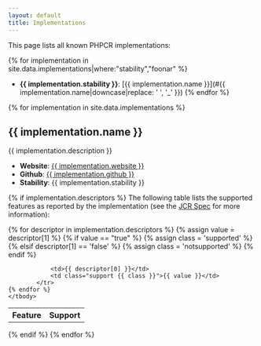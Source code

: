 ```yaml
---
layout: default
title: Implementations
---
```


This page lists all known PHPCR implementations:

{% for implementation in site.data.implementations|where:"stability","foonar" %}
- **{{ implementation.stability }}**: [{{ implementation.name }}](#{{ implementation.name|downcase|replace: ' ', '_' }})
{% endfor %}

{% for implementation in site.data.implementations %}
## {{ implementation.name }}

{{ implementation.description }}

- **Website**: [{{ implementation.website }}](implementation.website)
- **Github**: [{{ implementation.github }}](implementation.github)
- **Stability**: {{ implementation.stability }}

{% if implementation.descriptors %}
The following table lists the supported features as reported by the implementation (see the [JCR Spec](http://www.day.com/specs/jcr/2.0/24_Repository_Compliance.html) for more information):

<table class="pure-table">
    <thead>
        <tr>
            <th>Feature</th>
            <th>Support</th>
        </tr>
    </thead>
    <tbody>
    {% for descriptor in implementation.descriptors %}
            <tr>
                {% assign value = descriptor[1] %}
                {% if value == "true" %}
                    {% assign class = 'supported' %}
                {% elsif descriptor[1] == 'false' %}
                    {% assign class = 'notsupported' %}
                {% endif %}

                <td>{{ descriptor[0] }}</td>
                <td class="support {{ class }}">{{ value }}</td>
            </tr>
    {% endfor %}
    </tbody>
</table>
{% endif %}
{% endfor %}
